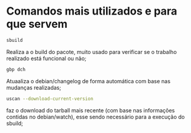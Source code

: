 # Comandos mais utilizados e para que servem

``` bash
sbuild
```
  Realiza a o build do pacote, muito usado para verificar se o trabalho realizado está funcional ou não;
```bash
gbp dch
```
  Atuaaliza o debian/changelog de forma automática com base nas mudanças realizadas;
```bash
uscan --download-current-version
```
  faz o download do tarball mais recente (com base nas informações contidas no debian/watch), esse sendo necessário para a execução do sbuild;
